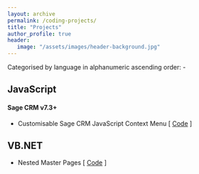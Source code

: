 ```yaml
---
layout: archive
permalink: /coding-projects/
title: "Projects"
author_profile: true
header: 
   image: "/assets/images/header-background.jpg" 
---
```


Categorised by language in alphanumeric ascending order: -

<h2>JavaScript</h2>
<h4>Sage CRM v7.3+</h4>
<ul>
  <li>Customisable Sage CRM JavaScript Context Menu [ <a href="https://github.com/julianmummery/sagecrm-context-menu" target="_blank">Code</a> ]</li>
</ul>



<h2>VB.NET</h2>
<ul>
  <li>Nested Master Pages [ <a href="https://github.com/julianmummery/nested-master-pages-example" target="_blank">Code</a> ]</li>
</ul>
